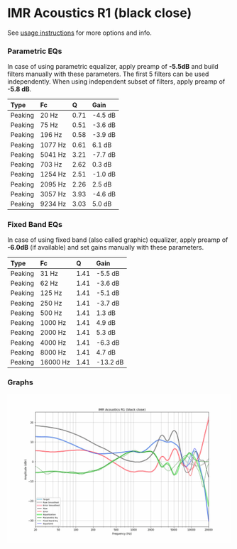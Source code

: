 # IMR Acoustics R1 (black close)
See [usage instructions](https://github.com/jaakkopasanen/AutoEq#usage) for more options and info.

### Parametric EQs
In case of using parametric equalizer, apply preamp of **-5.5dB** and build filters manually
with these parameters. The first 5 filters can be used independently.
When using independent subset of filters, apply preamp of **-5.8 dB**.

| Type    | Fc      |    Q | Gain    |
|:--------|:--------|:-----|:--------|
| Peaking | 20 Hz   | 0.71 | -4.5 dB |
| Peaking | 75 Hz   | 0.51 | -3.6 dB |
| Peaking | 196 Hz  | 0.58 | -3.9 dB |
| Peaking | 1077 Hz | 0.61 | 6.1 dB  |
| Peaking | 5041 Hz | 3.21 | -7.7 dB |
| Peaking | 703 Hz  | 2.62 | 0.3 dB  |
| Peaking | 1254 Hz | 2.51 | -1.0 dB |
| Peaking | 2095 Hz | 2.26 | 2.5 dB  |
| Peaking | 3057 Hz | 3.93 | -4.6 dB |
| Peaking | 9234 Hz | 3.03 | 5.0 dB  |

### Fixed Band EQs
In case of using fixed band (also called graphic) equalizer, apply preamp of **-6.0dB**
(if available) and set gains manually with these parameters.

| Type    | Fc       |    Q | Gain     |
|:--------|:---------|:-----|:---------|
| Peaking | 31 Hz    | 1.41 | -5.5 dB  |
| Peaking | 62 Hz    | 1.41 | -3.6 dB  |
| Peaking | 125 Hz   | 1.41 | -5.1 dB  |
| Peaking | 250 Hz   | 1.41 | -3.7 dB  |
| Peaking | 500 Hz   | 1.41 | 1.3 dB   |
| Peaking | 1000 Hz  | 1.41 | 4.9 dB   |
| Peaking | 2000 Hz  | 1.41 | 5.3 dB   |
| Peaking | 4000 Hz  | 1.41 | -6.3 dB  |
| Peaking | 8000 Hz  | 1.41 | 4.7 dB   |
| Peaking | 16000 Hz | 1.41 | -13.2 dB |

### Graphs
![](./IMR%20Acoustics%20R1%20(black%20close).png)